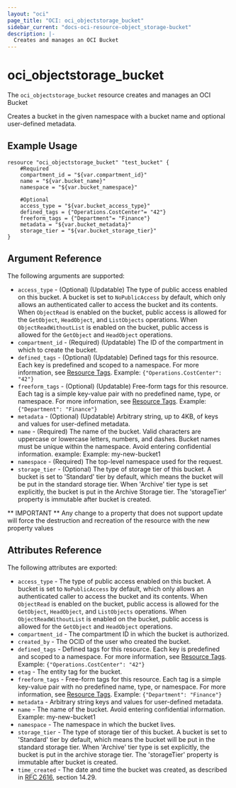 ```yaml
---
layout: "oci"
page_title: "OCI: oci_objectstorage_bucket"
sidebar_current: "docs-oci-resource-object_storage-bucket"
description: |-
  Creates and manages an OCI Bucket
---
```


# oci_objectstorage_bucket
The `oci_objectstorage_bucket` resource creates and manages an OCI Bucket

Creates a bucket in the given namespace with a bucket name and optional user-defined metadata.


## Example Usage

```hcl
resource "oci_objectstorage_bucket" "test_bucket" {
	#Required
	compartment_id = "${var.compartment_id}"
	name = "${var.bucket_name}"
	namespace = "${var.bucket_namespace}"

	#Optional
	access_type = "${var.bucket_access_type}"
	defined_tags = {"Operations.CostCenter"= "42"}
	freeform_tags = {"Department"= "Finance"}
	metadata = "${var.bucket_metadata}"
	storage_tier = "${var.bucket_storage_tier}"
}
```

## Argument Reference

The following arguments are supported:

* `access_type` - (Optional) (Updatable) The type of public access enabled on this bucket. A bucket is set to `NoPublicAccess` by default, which only allows an authenticated caller to access the bucket and its contents. When `ObjectRead` is enabled on the bucket, public access is allowed for the `GetObject`, `HeadObject`, and `ListObjects` operations. When `ObjectReadWithoutList` is enabled on the bucket, public access is allowed for the `GetObject` and `HeadObject` operations. 
* `compartment_id` - (Required) (Updatable) The ID of the compartment in which to create the bucket.
* `defined_tags` - (Optional) (Updatable) Defined tags for this resource. Each key is predefined and scoped to a namespace. For more information, see [Resource Tags](https://docs.us-phoenix-1.oraclecloud.com/Content/General/Concepts/resourcetags.htm). Example: `{"Operations.CostCenter": "42"}` 
* `freeform_tags` - (Optional) (Updatable) Free-form tags for this resource. Each tag is a simple key-value pair with no predefined name, type, or namespace. For more information, see [Resource Tags](https://docs.us-phoenix-1.oraclecloud.com/Content/General/Concepts/resourcetags.htm). Example: `{"Department": "Finance"}` 
* `metadata` - (Optional) (Updatable) Arbitrary string, up to 4KB, of keys and values for user-defined metadata.
* `name` - (Required) The name of the bucket. Valid characters are uppercase or lowercase letters, numbers, and dashes. Bucket names must be unique within the namespace. Avoid entering confidential information. example: Example: my-new-bucket1 
* `namespace` - (Required) The top-level namespace used for the request.
* `storage_tier` - (Optional) The type of storage tier of this bucket. A bucket is set to 'Standard' tier by default, which means the bucket will be put in the standard storage tier. When 'Archive' tier type is set explicitly, the bucket is put in the Archive Storage tier. The 'storageTier' property is immutable after bucket is created. 


** IMPORTANT **
Any change to a property that does not support update will force the destruction and recreation of the resource with the new property values

## Attributes Reference

The following attributes are exported:

* `access_type` - The type of public access enabled on this bucket. A bucket is set to `NoPublicAccess` by default, which only allows an authenticated caller to access the bucket and its contents. When `ObjectRead` is enabled on the bucket, public access is allowed for the `GetObject`, `HeadObject`, and `ListObjects` operations. When `ObjectReadWithoutList` is enabled on the bucket, public access is allowed for the `GetObject` and `HeadObject` operations. 
* `compartment_id` - The compartment ID in which the bucket is authorized.
* `created_by` - The OCID of the user who created the bucket.
* `defined_tags` - Defined tags for this resource. Each key is predefined and scoped to a namespace. For more information, see [Resource Tags](https://docs.us-phoenix-1.oraclecloud.com/Content/General/Concepts/resourcetags.htm). Example: `{"Operations.CostCenter": "42"}` 
* `etag` - The entity tag for the bucket.
* `freeform_tags` - Free-form tags for this resource. Each tag is a simple key-value pair with no predefined name, type, or namespace. For more information, see [Resource Tags](https://docs.us-phoenix-1.oraclecloud.com/Content/General/Concepts/resourcetags.htm). Example: `{"Department": "Finance"}` 
* `metadata` - Arbitrary string keys and values for user-defined metadata.
* `name` - The name of the bucket. Avoid entering confidential information. Example: my-new-bucket1 
* `namespace` - The namespace in which the bucket lives.
* `storage_tier` - The type of storage tier of this bucket. A bucket is set to 'Standard' tier by default, which means the bucket will be put in the standard storage tier. When 'Archive' tier type is set explicitly, the bucket is put in the archive storage tier. The 'storageTier' property is immutable after bucket is created. 
* `time_created` - The date and time the bucket was created, as described in [RFC 2616](https://tools.ietf.org/rfc/rfc2616), section 14.29.
